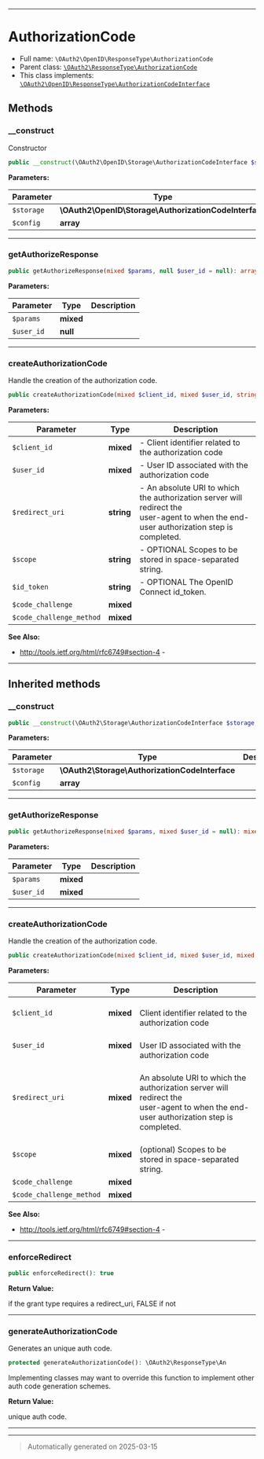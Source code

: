 ***

# AuthorizationCode





* Full name: `\OAuth2\OpenID\ResponseType\AuthorizationCode`
* Parent class: [`\OAuth2\ResponseType\AuthorizationCode`](../../ResponseType/AuthorizationCode.md)
* This class implements:
[`\OAuth2\OpenID\ResponseType\AuthorizationCodeInterface`](./AuthorizationCodeInterface.md)




## Methods


### __construct

Constructor

```php
public __construct(\OAuth2\OpenID\Storage\AuthorizationCodeInterface $storage, array $config = array()): mixed
```








**Parameters:**

| Parameter | Type | Description |
|-----------|------|-------------|
| `$storage` | **\OAuth2\OpenID\Storage\AuthorizationCodeInterface** |  |
| `$config` | **array** |  |





***

### getAuthorizeResponse



```php
public getAuthorizeResponse(mixed $params, null $user_id = null): array
```








**Parameters:**

| Parameter | Type | Description |
|-----------|------|-------------|
| `$params` | **mixed** |  |
| `$user_id` | **null** |  |





***

### createAuthorizationCode

Handle the creation of the authorization code.

```php
public createAuthorizationCode(mixed $client_id, mixed $user_id, string $redirect_uri, string $scope = null, string $id_token = null, mixed $code_challenge = null, mixed $code_challenge_method = null): string
```








**Parameters:**

| Parameter | Type | Description |
|-----------|------|-------------|
| `$client_id` | **mixed** | - Client identifier related to the authorization code |
| `$user_id` | **mixed** | - User ID associated with the authorization code |
| `$redirect_uri` | **string** | - An absolute URI to which the authorization server will redirect the<br />user-agent to when the end-user authorization step is completed. |
| `$scope` | **string** | - OPTIONAL Scopes to be stored in space-separated string. |
| `$id_token` | **string** | - OPTIONAL The OpenID Connect id_token. |
| `$code_challenge` | **mixed** |  |
| `$code_challenge_method` | **mixed** |  |





**See Also:**

* http://tools.ietf.org/html/rfc6749#section-4 - 

***


## Inherited methods


### __construct



```php
public __construct(\OAuth2\Storage\AuthorizationCodeInterface $storage, array $config = array()): mixed
```








**Parameters:**

| Parameter | Type | Description |
|-----------|------|-------------|
| `$storage` | **\OAuth2\Storage\AuthorizationCodeInterface** |  |
| `$config` | **array** |  |





***

### getAuthorizeResponse



```php
public getAuthorizeResponse(mixed $params, mixed $user_id = null): mixed
```








**Parameters:**

| Parameter | Type | Description |
|-----------|------|-------------|
| `$params` | **mixed** |  |
| `$user_id` | **mixed** |  |





***

### createAuthorizationCode

Handle the creation of the authorization code.

```php
public createAuthorizationCode(mixed $client_id, mixed $user_id, mixed $redirect_uri, mixed $scope = null, mixed $code_challenge = null, mixed $code_challenge_method = null): string
```








**Parameters:**

| Parameter | Type | Description |
|-----------|------|-------------|
| `$client_id` | **mixed** | <br />Client identifier related to the authorization code |
| `$user_id` | **mixed** | <br />User ID associated with the authorization code |
| `$redirect_uri` | **mixed** | <br />An absolute URI to which the authorization server will redirect the<br />user-agent to when the end-user authorization step is completed. |
| `$scope` | **mixed** | <br />(optional) Scopes to be stored in space-separated string. |
| `$code_challenge` | **mixed** |  |
| `$code_challenge_method` | **mixed** |  |





**See Also:**

* http://tools.ietf.org/html/rfc6749#section-4 - 

***

### enforceRedirect



```php
public enforceRedirect(): true
```









**Return Value:**

if the grant type requires a redirect_uri, FALSE if not




***

### generateAuthorizationCode

Generates an unique auth code.

```php
protected generateAuthorizationCode(): \OAuth2\ResponseType\An
```

Implementing classes may want to override this function to implement
other auth code generation schemes.







**Return Value:**

unique auth code.




***


***
> Automatically generated on 2025-03-15
